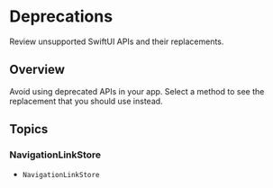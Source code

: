 # Deprecations

Review unsupported SwiftUI APIs and their replacements.

## Overview

Avoid using deprecated APIs in your app. Select a method to see the replacement that you should use instead.

## Topics

### NavigationLinkStore

- ``NavigationLinkStore``
